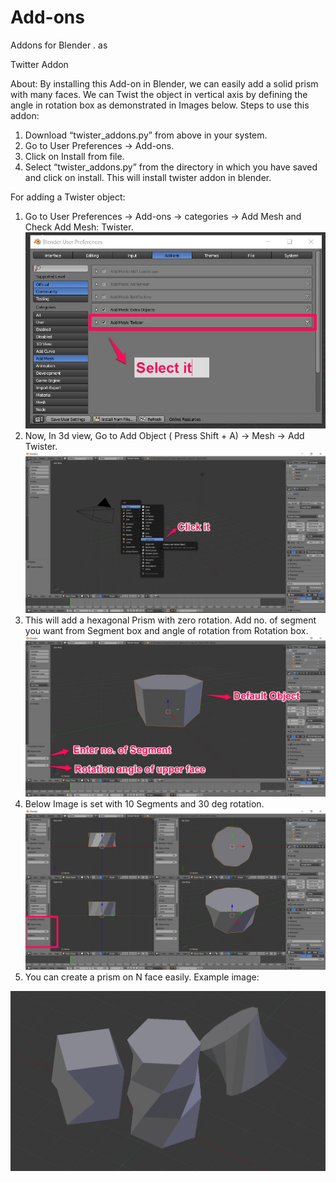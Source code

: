 # Add-ons
Addons for Blender . as

Twitter Addon

About: By installing this Add-on in Blender, we can easily add a solid prism with many faces. We can Twist the object in vertical axis by defining the angle in rotation box as demonstrated in Images below.
Steps to use this addon:
1.	Download “twister_addons.py” from above in your system.
2.	Go to User Preferences -> Add-ons.
3.	Click on Install from file.
4.	Select “twister_addons.py” from the directory in which you have saved and click on install.
This will install twister addon in blender.

For adding a Twister object:
1.	Go to User Preferences -> Add-ons -> categories -> Add Mesh and Check Add Mesh: Twister.
![Add Mesh](https://github.com/rajakedia1/addons/blob/master/images/1.jpg)
2.	Now, In 3d view, Go to Add Object ( Press Shift + A) -> Mesh -> Add Twister.
![Add Twister](https://github.com/rajakedia1/addons/blob/master/images/2.jpg)
3.	This will add a hexagonal Prism with zero rotation. Add no. of segment you want from Segment box and angle of rotation from Rotation box. 
![Demo page](https://github.com/rajakedia1/addons/blob/master/images/3.jpg)
4.	Below Image is set with 10 Segments and 30 deg rotation.
![10 Face Prism with 30 deg rotation](https://github.com/rajakedia1/addons/blob/master/images/4.jpg)
5.	You can create a prism on N face easily.
Example image:
	
![Test Image](https://github.com/rajakedia1/addons/blob/master/images/5.jpg)
